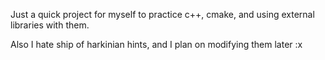 Just a quick project for myself to practice c++, cmake, and using external libraries with them.

Also I hate ship of harkinian hints, and I plan on modifying them later :x
